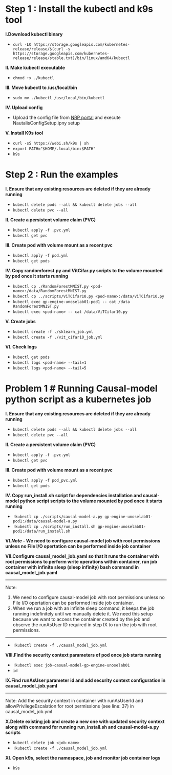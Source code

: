 # Step 1 : Install the kubectl and k9s tool

**I.Download kubectl binary**
- `curl -LO https://storage.googleapis.com/kubernetes-release/release/$(curl -s https://storage.googleapis.com/kubernetes-release/release/stable.txt)/bin/linux/amd64/kubectl`

**II. Make kubectl executable**
- `chmod +x ./kubectl`

**III. Move kubectl to /usr/local/bin**
- `sudo mv ./kubectl /usr/local/bin/kubectl`

**IV. Upload config**
- Upload the config file from [NRP portal](https://portal.nrp-nautilus.io/) and execute NautalisConfigSetup.ipny setup

**V. Install K9s tool**
- `curl -sS https://webi.sh/k9s | sh`
- `export PATH="$HOME/.local/bin:$PATH"`
- `k9s`

# Step 2 : Run the examples

**I. Ensure that any existing resources are deleted if they are already running**
- `kubectl delete pods --all && kubectl delete jobs --all`
- `kubectl delete pvc --all`

**II. Create a persistent volume claim (PVC)**
- `kubectl apply -f .pvc.yml`
- `kubectl get pvc`

**III. Create pod with volume mount as a recent pvc**
- `kubectl apply -f pod.yml`
- `kubectl get pods`

**IV. Copy randomforest.py and VitCifar.py scripts to the volume mounted by pod once it starts running**
- `kubectl cp ./RandomForestMNIST.py <pod-name>:/data/RandomForestMNIST.py`
- `kubectl cp ../scripts/ViTCifar10.py <pod-name>:/data/ViTCifar10.py`
- `kubectl exec gp-engine-unoselab01-pod1 -- cat /data RandomForestMNIST.py`
- `kubectl exec <pod-name> -- cat /data/ViTCifar10.py`

**V. Create jobs**
- `kubectl create -f ./sklearn_job.yml`
- `kubectl create -f ./vit_cifar10_job.yml`

**VI. Check logs**
- `kubectl get pods`
- `kubectl logs <pod-name> --tail=1`
- `kubectl logs <pod-name> --tail=5`

# Problem 1 # Running Causal-model python script as a kubernetes job 

**I. Ensure that any existing resources are deleted if they are already running**
- `kubectl delete pods --all && kubectl delete jobs --all`
- `kubectl delete pvc --all`

**II. Create a persistent volume claim (PVC)**
- `kubectl apply -f .pvc.yml`
- `kubectl get pvc`

**III. Create pod with volume mount as a recent pvc**
- `kubectl apply -f pod_pvc.yml`
- `kubectl get pods`

**IV. Copy run_install.sh script for dependencies installation and causal-model python script scripts to the volume mounted by pod once it starts running**
- `!kubectl cp ./scripts/causal-model-a.py gp-engine-unoselab01-pod1:/data/causal-model-a.py`
- `!kubectl cp ./scripts/run_install.sh gp-engine-unoselab01-pod1:/data/run_install.sh `

**VI._Note_ - We need to configure causal-model job with root permissions unless no File I/O opertation can be performed inside job container**

**VII.Configure causal_model_job.yaml so that it runs the container with root permissions to perform write operations within container, run job container with infinite sleep (sleep infinity) bash command in causal_model_job.yaml**
***
Note: 
1. We need to configure causal-model job with root permissions unless no File I/O opertation can be performed inside job container. 
2. When we run a job with an infinite sleep command, it keeps the job running indefinitely until we manually delete it. We need this setup because we want to access the container created by the job and observe the runAsUser ID required in step IX to run the job with root permissions.  
***
- `!kubectl create -f ./causal_model_job.yml`

**VIII.Find the security context parameters of pod once job starts running**
- `!kubectl exec job-casual-model-gp-engine-unoselab01`
- `id`

**IX.Find runAsUser parameter id and add security context configuration in causal_model_job.yaml**
***
Note: Add the security context in container with runAsUserId and allowPrivilegeEscalation for root permissions (see line: 37) in causal_model_job.yml

**X.Delete existing job and create a new one with updated security context along with command for running run_install.sh and causal-model-a.py scripts**
- `kubectl delete job <job-name>`
- `!kubectl create -f ./causal_model_job.yml`

**XI. Open k9s, select the namespace, job and monitor job container logs**
- `k9s`

